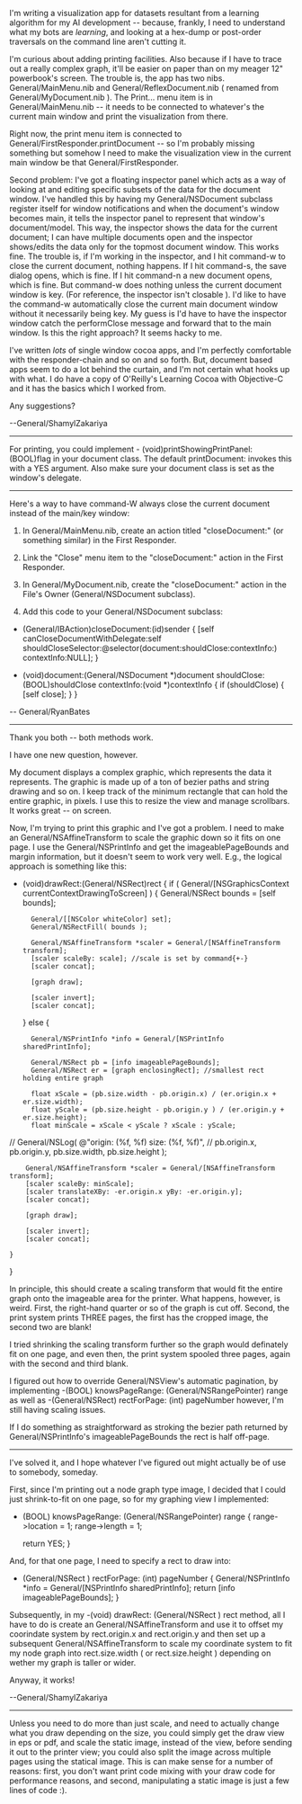 I'm writing a visualization app for datasets resultant from a learning algorithm for my AI development -- because, frankly, I need to understand what my bots are *learning*, and looking at a hex-dump or post-order traversals on the command line aren't cutting it.

I'm curious about adding printing facilities. Also because if I have to trace out a really complex graph, it'll be easier on paper than on my meager 12" powerbook's screen. The trouble is, the app has two nibs. General/MainMenu.nib and General/ReflexDocument.nib ( renamed from General/MyDocument.nib ). The Print... menu item is in General/MainMenu.nib -- it needs to be connected to whatever's the current main window and print the visualization from there.

Right now, the print menu item is connected to General/FirstResponder.printDocument -- so I'm probably missing something but somehow I need to make the visualization view in the current main window be that General/FirstResponder.

Second problem: I've got a floating inspector panel which acts as a way of looking at and editing specific subsets of the data for the document window. I've handled this by having my General/NSDocument subclass register itself for window notifications and when the document's window becomes main, it tells the inspector panel to represent that window's document/model. This way, the inspector shows the data for the current document; I can have multiple documents open and the inspector shows/edits the data only for the topmost document window. This works fine. The trouble is, if I'm working in the inspector, and I hit command-w to close the current document, nothing happens. If I hit command-s, the save dialog opens, which is fine. If I hit command-n a new document opens, which is fine. But command-w does nothing unless the current document window is key. (For reference, the inspector isn't closable ). I'd like to have the command-w automatically close the current main document window without it necessarily being key. My guess is I'd have to have the inspector window catch the performClose message and forward that to the main window. Is this the right approach? It seems hacky to me.

I've written *lots* of single window cocoa apps, and I'm perfectly comfortable with the responder-chain and so on and so forth. But, document based apps seem to do a lot behind the curtain, and I'm not certain what hooks up with what. I do have a copy of O'Reilly's Learning Cocoa with Objective-C and it has the basics which I worked from.

Any suggestions?

--General/ShamylZakariya

----

For printing, you could implement     - (void)printShowingPrintPanel:(BOOL)flag in your document class. The default     printDocument: invokes this with a YES argument. Also make sure your document class is set as the window's delegate.

----

Here's a way to have command-W always close the current document instead of the main/key window:

1. In General/MainMenu.nib, create an action titled "closeDocument:" (or something similar) in the First Responder.

2. Link the "Close" menu item to the "closeDocument:" action in the First Responder.

3. In General/MyDocument.nib, create the "closeDocument:" action in the File's Owner (General/NSDocument subclass).

4. Add this code to your General/NSDocument subclass:

    
- (General/IBAction)closeDocument:(id)sender
{
	[self canCloseDocumentWithDelegate:self
			shouldCloseSelector:@selector(document:shouldClose:contextInfo:)
			contextInfo:NULL];
}

- (void)document:(General/NSDocument *)document shouldClose:(BOOL)shouldClose
			contextInfo:(void *)contextInfo
{
	if (shouldClose) {
		[self close];
	}
}


-- General/RyanBates

----

Thank you both -- both methods work.

I have one new question, however.

My document displays a complex graphic, which represents the data it represents. The graphic is made up of a ton of bezier paths and string drawing and so on. I keep track of the minimum rectangle that can hold the entire graphic, in pixels. I use this to resize the view and manage scrollbars. It works great -- on screen.

Now, I'm trying to print this graphic and I've got a problem. I need to make an General/NSAffineTransform to scale the graphic down so it fits on one page. I use the General/NSPrintInfo and get the imageablePageBounds and margin information, but it doesn't seem to work very well. E.g., the logical approach is something like this:

    

- (void)drawRect:(General/NSRect)rect
{
	if ( General/[NSGraphicsContext currentContextDrawingToScreen] ) 
	{
		General/NSRect bounds = [self bounds];

		General/[[NSColor whiteColor] set];
		General/NSRectFill( bounds );

		General/NSAffineTransform *scaler = General/[NSAffineTransform transform];
		[scaler scaleBy: scale]; //scale is set by command{+-}
		[scaler concat];

		[graph draw];	
		
		[scaler invert];
		[scaler concat];

	} else {
	
		General/NSPrintInfo *info = General/[NSPrintInfo sharedPrintInfo];
		
		General/NSRect pb = [info imageablePageBounds];
		General/NSRect er = [graph enclosingRect]; //smallest rect holding entire graph
		
		float xScale = (pb.size.width - pb.origin.x) / (er.origin.x + er.size.width);
		float yScale = (pb.size.height - pb.origin.y ) / (er.origin.y + er.size.height);
		float minScale = xScale < yScale ? xScale : yScale;

//		General/NSLog( @"origin: (%f, %f) size: (%f, %f)", 
//			pb.origin.x, pb.origin.y, pb.size.width, pb.size.height );
			
		General/NSAffineTransform *scaler = General/[NSAffineTransform transform];
		[scaler scaleBy: minScale];
		[scaler translateXBy: -er.origin.x yBy: -er.origin.y];
		[scaler concat];

		[graph draw];	
		
		[scaler invert];
		[scaler concat];

	}	
}



In principle, this should create a scaling transform that would fit the entire graph onto the imageable area for the printer. What happens, however, is weird. First, the right-hand quarter or so of the graph is cut off. Second, the print system prints THREE pages, the first has the cropped image, the second two are blank!

I tried shrinking the scaling transform further so the graph would definately fit on one page, and even then, the print system spooled three pages, again with the second and third blank.

I figured out how to override General/NSView's automatic pagination, by implementing      -(BOOL) knowsPageRange: (General/NSRangePointer) range  as well as      -(General/NSRect) rectForPage: (int) pageNumber  however, I'm still having scaling issues.

If I do something as straightforward as stroking the bezier path returned by General/NSPrintInfo's imageablePageBounds the rect is half off-page.

----

I've solved it, and I hope whatever I've figured out might actually be of use to somebody, someday.

First, since I'm printing out a node graph type image, I decided that I could just shrink-to-fit on one page, so for my graphing view I implemented:

    

- (BOOL) knowsPageRange: (General/NSRangePointer) range
{
    range->location = 1;
    range->length = 1;

    return YES;
}



And, for that one page, I need to specify a rect to draw into:

    

- (General/NSRect ) rectForPage: (int) pageNumber
{
    General/NSPrintInfo *info = General/[NSPrintInfo sharedPrintInfo];
    return [info imageablePageBounds];
}



Subsequently, in my      -(void) drawRect: (General/NSRect ) rect  method, all I have to do is create an General/NSAffineTransform and use it to offset my coorindate system by     rect.origin.x and     rect.origin.y and then set up a subsequent General/NSAffineTransform to scale my coordinate system to fit my node graph into     rect.size.width ( or     rect.size.height ) depending on wether my graph is taller or wider.

Anyway, it works!

--General/ShamylZakariya

----

Unless you need to do more than just scale, and need to actually change what you draw depending on the size, you could simply get the draw view in eps or pdf, and scale the static image, instead of the view, before sending it out to the printer view; you could also split the image across multiple pages using the statical image.  This is can make sense for a number of reasons: first, you don't want print code mixing with your draw code for performance reasons, and second, manipulating a static image is just a few lines of code :).